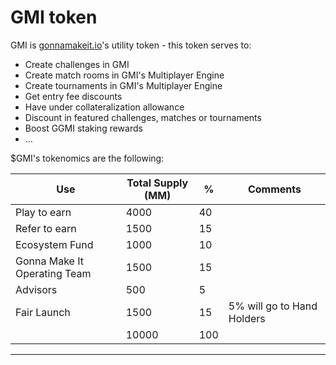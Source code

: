 # GMI token

GMI is [gonnamakeit.io](https://gonnamakeit.io)'s utility token - this token serves to:

* Create challenges in GMI
* Create match rooms in GMI's Multiplayer Engine
* Create tournaments in GMI's Multiplayer Engine
* Get entry fee discounts
* Have under collateralization allowance
* Discount in featured challenges, matches or tournaments
* Boost GGMI staking rewards
* ...

$GMI's tokenomics are the following:

| Use                          | Total Supply (MM) | %   | Comments                    |
| ---------------------------- | ----------------- | --- | --------------------------- |
| Play to earn                 | 4000              | 40  |                             |
| Refer to earn                | 1500              | 15  |                             |
| Ecosystem Fund               | 1000              | 10  |                             |
| Gonna Make It Operating Team | 1500              | 15  |                             |
| Advisors                     | 500               | 5   |                             |
| Fair Launch                  | 1500              | 15  | 5% will go to Hand Holders  |
|                              | 10000             | 100 |                             |

****
